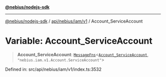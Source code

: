 [**@nebius/nodejs-sdk**](../../../../../README.md)

---

[@nebius/nodejs-sdk](../../../../../README.md) / [api/nebius/iam/v1](../README.md) / Account_ServiceAccount

# Variable: Account_ServiceAccount

> **Account_ServiceAccount**: [`MessageFns`](../../../../../runtime/protos/core/interfaces/MessageFns.md)\<[`Account_ServiceAccount`](../interfaces/Account_ServiceAccount.md), `"nebius.iam.v1.Account.ServiceAccount"`\>

Defined in: src/api/nebius/iam/v1/index.ts:3532
